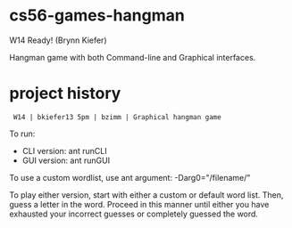 cs56-games-hangman
==================

W14 Ready! (Brynn Kiefer)

Hangman game with both Command-line and Graphical interfaces.

project history
===============
```
 W14 | bkiefer13 5pm | bzimm | Graphical hangman game
```

To run: 
 * CLI version: ant runCLI
 * GUI version: ant runGUI

To use a custom wordlist, use ant argument:
   -Darg0="/filename/"

To play either version, start with either a custom or default word list. Then, guess a letter in the word. Proceed in this manner until either you have exhausted your incorrect guesses or completely guessed the word.
